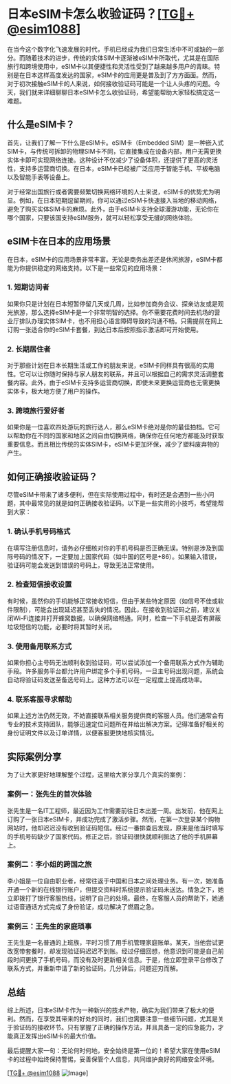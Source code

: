 # 日本eSIM卡怎么收验证码？[[TG💪+ @esim1088](https://t.me/s/esim1088)]

在当今这个数字化飞速发展的时代，手机已经成为我们日常生活中不可或缺的一部分。而随着技术的进步，传统的实体SIM卡逐渐被eSIM卡所取代，尤其是在国际旅行和跨境使用中，eSIM卡以其便捷性和灵活性受到了越来越多用户的青睐。特别是在日本这样高度发达的国家，eSIM卡的应用更是普及到了方方面面。然而，对于初次接触eSIM卡的人来说，如何接收验证码可能是一个让人头疼的问题。今天，我们就来详细聊聊日本eSIM卡怎么收验证码，希望能帮助大家轻松搞定这一难题。

## 什么是eSIM卡？

首先，让我们了解一下什么是eSIM卡。eSIM卡（Embedded SIM）是一种嵌入式SIM卡，与传统可拆卸的物理SIM卡不同，它直接集成在设备内部，用户无需更换实体卡即可实现网络连接。这种设计不仅减少了设备体积，还提供了更高的灵活性，支持多运营商切换。在日本，eSIM卡已经被广泛应用于智能手机、平板电脑以及智能手表等设备上。

对于经常出国旅行或者需要频繁切换网络环境的人士来说，eSIM卡的优势尤为明显。例如，在日本短期逗留期间，你可以通过eSIM卡快速接入当地的移动网络，避免了购买实体SIM卡的麻烦。此外，由于eSIM卡支持全球漫游功能，无论你在哪个国家，只要该国支持eSIM服务，就可以轻松享受无缝的网络体验。

## eSIM卡在日本的应用场景

在日本，eSIM卡的应用场景非常丰富。无论是商务出差还是休闲旅游，eSIM卡都能为你提供稳定的网络支持。以下是一些常见的应用场景：

### 1. 短期访问者

如果你只是计划在日本短暂停留几天或几周，比如参加商务会议、探亲访友或是观光旅游，那么选择eSIM卡是一个非常明智的选择。你不需要花费时间去机场的营业厅排队办理实体SIM卡，也不用担心语言障碍导致的沟通不畅。只需提前在网上订购一张适合你的eSIM卡套餐，到达日本后按照指示激活即可开始使用。

### 2. 长期居住者

对于那些计划在日本长期生活或工作的朋友来说，eSIM卡同样具有很高的实用性。它可以让你随时保持与家人朋友的联系，并且可以根据自己的需求灵活调整套餐内容。此外，由于eSIM卡支持多运营商切换，即使未来更换运营商也无需更换实体卡，极大地方便了用户的操作。

### 3. 跨境旅行爱好者

如果你是一位喜欢四处游玩的旅行达人，那么eSIM卡绝对是你的最佳拍档。它可以帮助你在不同的国家和地区之间自由切换网络，确保你在任何地方都能及时获取重要信息。而且相比传统的实体SIM卡，eSIM卡更加环保，减少了塑料废弃物的产生。

## 如何正确接收验证码？

尽管eSIM卡带来了诸多便利，但在实际使用过程中，有时还是会遇到一些小问题，其中最常见的就是如何正确接收验证码。以下是一些实用的小技巧，希望能帮到大家：

### 1. 确认手机号码格式

在填写注册信息时，请务必仔细核对你的手机号码是否正确无误。特别是涉及到国际号码的情况下，一定要加上国家代码（如中国的区号是+86）。如果输入错误，验证码可能会发送到错误的号码上，导致无法正常使用。

### 2. 检查短信接收设置

有时候，虽然你的手机能够正常接收短信，但由于某些特定原因（如信号不佳或软件限制），可能会出现延迟甚至丢失的情况。因此，在接收到验证码之前，建议关闭Wi-Fi连接并打开蜂窝数据，以确保网络畅通。同时，检查一下手机是否有屏蔽垃圾短信的功能，必要时将其暂时关闭。

### 3. 使用备用联系方式

如果你担心主号码无法顺利收到验证码，可以尝试添加一个备用联系方式作为辅助手段。许多服务平台都允许用户绑定多个手机号码，一旦主号码出现问题，系统会自动将验证码发送至备选号码上。这种方法可以在一定程度上提高成功率。

### 4. 联系客服寻求帮助

如果上述方法仍然无效，不妨直接联系相关服务提供商的客服人员。他们通常会有专业的技术支持团队，能够迅速定位问题所在并给出解决方案。记得准备好相关的身份证明文件以及订单详情，以便客服更快地核实情况。

## 实际案例分享

为了让大家更好地理解整个过程，这里给大家分享几个真实的案例：

### 案例一：张先生的首次体验

张先生是一名IT工程师，最近因为工作需要前往日本出差一周。出发前，他在网上订购了一张日本eSIM卡，并成功完成了激活步骤。然而，在第一次登录某个购物网站时，他却迟迟没有收到验证码短信。经过一番排查后发现，原来是他当时填写的手机号码缺少了国家代码。修正之后，验证码很快就顺利抵达了他的手机屏幕上。

### 案例二：李小姐的跨国之旅

李小姐是一位自由职业者，经常往返于中国和日本之间处理业务。有一次，她准备开通一个新的在线银行账户，但提交资料时系统提示验证码未送达。情急之下，她立即拨打了银行客服热线，说明了自己的处境。最终，在客服人员的帮助下，她通过语音通话方式完成了身份验证，成功解决了燃眉之急。

### 案例三：王先生的家庭琐事

王先生是一名普通的上班族，平时习惯了用手机管理家庭账单。某天，当他尝试更改宽带套餐时，却发现验证码迟迟不到账。经过仔细回想，他意识到可能是自己前段时间更换了手机号码，而没有及时更新相关信息。于是，他立即登录平台修改了联系方式，并重新申请了新的验证码。几分钟后，问题迎刃而解。

## 总结

综上所述，日本eSIM卡作为一种新兴的技术产物，确实为我们带来了极大的便利。然而，在享受其带来的好处的同时，我们也需要注意一些细节问题，尤其是关于验证码的接收环节。只有掌握了正确的操作方法，并且具备一定的应急能力，才能真正发挥出eSIM卡的最大价值。

最后提醒大家一句：无论何时何地，安全始终是第一位的！希望大家在使用eSIM卡的过程中始终保持警惕，妥善保管个人信息，共同维护良好的网络安全环境。

[[TG💪+ @esim1088](https://t.me/s/esim1088) ![Image](https://i.postimg.cc/4NQfJmqS/Snipaste-2025-05-13-00-14-12.png)]